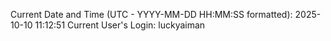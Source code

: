 Current Date and Time (UTC - YYYY-MM-DD HH:MM:SS formatted): 2025-10-10 11:12:51
Current User's Login: luckyaiman
